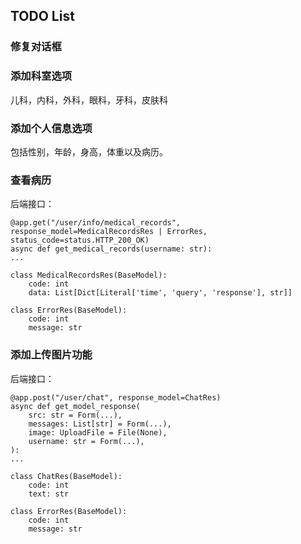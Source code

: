## TODO List

### 修复对话框

### 添加科室选项 

儿科，内科，外科，眼科，牙科，皮肤科

### 添加个人信息选项

包括性别，年龄，身高，体重以及病历。

### 查看病历

后端接口：

```
@app.get("/user/info/medical_records", response_model=MedicalRecordsRes | ErrorRes, status_code=status.HTTP_200_OK)
async def get_medical_records(username: str):
...

class MedicalRecordsRes(BaseModel):
    code: int
    data: List[Dict[Literal['time', 'query', 'response'], str]]
    
class ErrorRes(BaseModel):
    code: int
    message: str
```

### 添加上传图片功能

后端接口：

```
@app.post("/user/chat", response_model=ChatRes)
async def get_model_response(
    src: str = Form(...),
    messages: List[str] = Form(...),
    image: UploadFile = File(None),
    username: str = Form(...),
):
...

class ChatRes(BaseModel):
    code: int
    text: str
    
class ErrorRes(BaseModel):
    code: int
    message: str
```